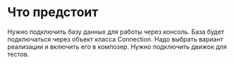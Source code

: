 # Что предстоит
Нужно подключить базу данных для работы через консоль. База будет подключаться через объект класса Connection. Надо выбрать вариант реализации и включить его в композер. 
Нужно подключить движок для тестов.